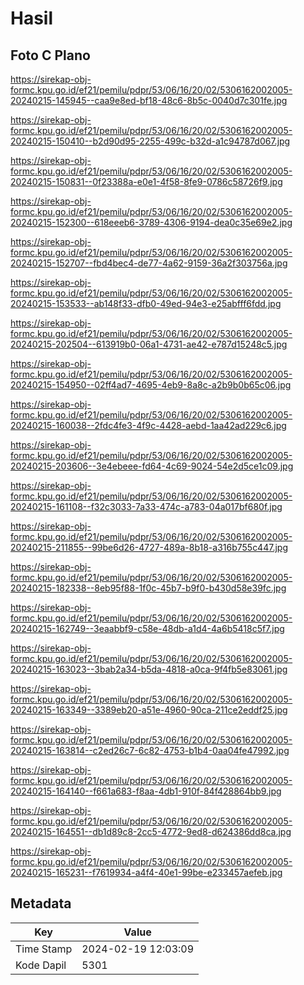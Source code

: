 # Hasil

## Foto C Plano

https://sirekap-obj-formc.kpu.go.id/ef21/pemilu/pdpr/53/06/16/20/02/5306162002005-20240215-145945--caa9e8ed-bf18-48c6-8b5c-0040d7c301fe.jpg

https://sirekap-obj-formc.kpu.go.id/ef21/pemilu/pdpr/53/06/16/20/02/5306162002005-20240215-150410--b2d90d95-2255-499c-b32d-a1c94787d067.jpg

https://sirekap-obj-formc.kpu.go.id/ef21/pemilu/pdpr/53/06/16/20/02/5306162002005-20240215-150831--0f23388a-e0e1-4f58-8fe9-0786c58726f9.jpg

https://sirekap-obj-formc.kpu.go.id/ef21/pemilu/pdpr/53/06/16/20/02/5306162002005-20240215-152300--618eeeb6-3789-4306-9194-dea0c35e69e2.jpg

https://sirekap-obj-formc.kpu.go.id/ef21/pemilu/pdpr/53/06/16/20/02/5306162002005-20240215-152707--fbd4bec4-de77-4a62-9159-36a2f303756a.jpg

https://sirekap-obj-formc.kpu.go.id/ef21/pemilu/pdpr/53/06/16/20/02/5306162002005-20240215-153533--ab148f33-dfb0-49ed-94e3-e25abfff6fdd.jpg

https://sirekap-obj-formc.kpu.go.id/ef21/pemilu/pdpr/53/06/16/20/02/5306162002005-20240215-202504--613919b0-06a1-4731-ae42-e787d15248c5.jpg

https://sirekap-obj-formc.kpu.go.id/ef21/pemilu/pdpr/53/06/16/20/02/5306162002005-20240215-154950--02ff4ad7-4695-4eb9-8a8c-a2b9b0b65c06.jpg

https://sirekap-obj-formc.kpu.go.id/ef21/pemilu/pdpr/53/06/16/20/02/5306162002005-20240215-160038--2fdc4fe3-4f9c-4428-aebd-1aa42ad229c6.jpg

https://sirekap-obj-formc.kpu.go.id/ef21/pemilu/pdpr/53/06/16/20/02/5306162002005-20240215-203606--3e4ebeee-fd64-4c69-9024-54e2d5ce1c09.jpg

https://sirekap-obj-formc.kpu.go.id/ef21/pemilu/pdpr/53/06/16/20/02/5306162002005-20240215-161108--f32c3033-7a33-474c-a783-04a017bf680f.jpg

https://sirekap-obj-formc.kpu.go.id/ef21/pemilu/pdpr/53/06/16/20/02/5306162002005-20240215-211855--99be6d26-4727-489a-8b18-a316b755c447.jpg

https://sirekap-obj-formc.kpu.go.id/ef21/pemilu/pdpr/53/06/16/20/02/5306162002005-20240215-182338--8eb95f88-1f0c-45b7-b9f0-b430d58e39fc.jpg

https://sirekap-obj-formc.kpu.go.id/ef21/pemilu/pdpr/53/06/16/20/02/5306162002005-20240215-162749--3eaabbf9-c58e-48db-a1d4-4a6b5418c5f7.jpg

https://sirekap-obj-formc.kpu.go.id/ef21/pemilu/pdpr/53/06/16/20/02/5306162002005-20240215-163023--3bab2a34-b5da-4818-a0ca-9f4fb5e83061.jpg

https://sirekap-obj-formc.kpu.go.id/ef21/pemilu/pdpr/53/06/16/20/02/5306162002005-20240215-163349--3389eb20-a51e-4960-90ca-211ce2eddf25.jpg

https://sirekap-obj-formc.kpu.go.id/ef21/pemilu/pdpr/53/06/16/20/02/5306162002005-20240215-163814--c2ed26c7-6c82-4753-b1b4-0aa04fe47992.jpg

https://sirekap-obj-formc.kpu.go.id/ef21/pemilu/pdpr/53/06/16/20/02/5306162002005-20240215-164140--f661a683-f8aa-4db1-910f-84f428864bb9.jpg

https://sirekap-obj-formc.kpu.go.id/ef21/pemilu/pdpr/53/06/16/20/02/5306162002005-20240215-164551--db1d89c8-2cc5-4772-9ed8-d624386dd8ca.jpg

https://sirekap-obj-formc.kpu.go.id/ef21/pemilu/pdpr/53/06/16/20/02/5306162002005-20240215-165231--f7619934-a4f4-40e1-99be-e233457aefeb.jpg


## Metadata

| Key        | Value               |
| ---------- | ------------------- |
| Time Stamp | 2024-02-19 12:03:09 |
| Kode Dapil | 5301                |



